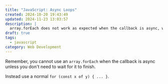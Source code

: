 ```yaml
---
title: "JavaScript: Async Loops"
created: 2024-10-20 19:43:49
updated: 2024-11-23 13:03:57
description: |
  array.forEach does not work as expected when the callback is async, we need to work around that.
draft: true
tags:
  - javascript
category: Web Development
---
```


Remember, you cannot use an `array.forEach` when the callback is async unless you don't need to wait for it to finish.

Instead use a normal `for (const x of y) { ... }`.
